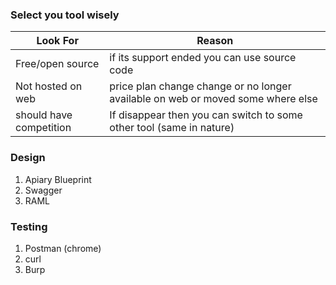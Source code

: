 ### Select you tool wisely
Look For | Reason
-------- | ------
Free/open source | if its support ended you can use source code
Not hosted on web | price plan change change or no longer available on web or moved some where else
should have competition | If disappear then you can switch to some other tool (same in nature) 

### Design
1. Apiary Blueprint
1. Swagger
1. RAML

### Testing
1. Postman (chrome)
1. curl
1. Burp
